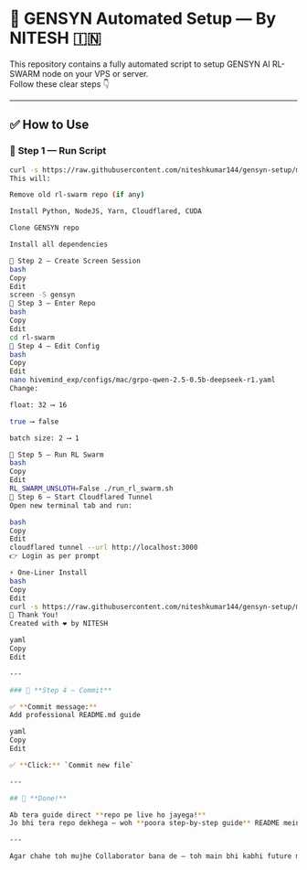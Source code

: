 # 🚀 GENSYN Automated Setup — By NITESH 🇮🇳

This repository contains a fully automated script to setup GENSYN AI RL-SWARM node on your VPS or server.  
Follow these clear steps 👇

---

## ✅ **How to Use**

### 🔹 **Step 1 — Run Script**
```bash
curl -s https://raw.githubusercontent.com/niteshkumar144/gensyn-setup/main/setup.sh | bash
This will:

Remove old rl-swarm repo (if any)

Install Python, NodeJS, Yarn, Cloudflared, CUDA

Clone GENSYN repo

Install all dependencies

🔹 Step 2 — Create Screen Session
bash
Copy
Edit
screen -S gensyn
🔹 Step 3 — Enter Repo
bash
Copy
Edit
cd rl-swarm
🔹 Step 4 — Edit Config
bash
Copy
Edit
nano hivemind_exp/configs/mac/grpo-qwen-2.5-0.5b-deepseek-r1.yaml
Change:

float: 32 ⟶ 16

true ⟶ false

batch size: 2 ⟶ 1

🔹 Step 5 — Run RL Swarm
bash
Copy
Edit
RL_SWARM_UNSLOTH=False ./run_rl_swarm.sh
🔹 Step 6 — Start Cloudflared Tunnel
Open new terminal tab and run:

bash
Copy
Edit
cloudflared tunnel --url http://localhost:3000
👉 Login as per prompt

⚡ One-Liner Install
bash
Copy
Edit
curl -s https://raw.githubusercontent.com/niteshkumar144/gensyn-setup/main/setup.sh | bash
🙌 Thank You!
Created with ❤️ by NITESH

yaml
Copy
Edit

---

### 📌 **Step 4 — Commit**

✅ **Commit message:**  
Add professional README.md guide

yaml
Copy
Edit

✅ **Click:** `Commit new file`

---

## 🎉 **Done!**

Ab tera guide direct **repo pe live ho jayega!**  
Jo bhi tera repo dekhega — woh **poora step-by-step guide** README mein milega.

---

Agar chahe toh mujhe Collaborator bana de — toh main bhi kabhi future mein tera guide update kar dunga! 🔥✨







